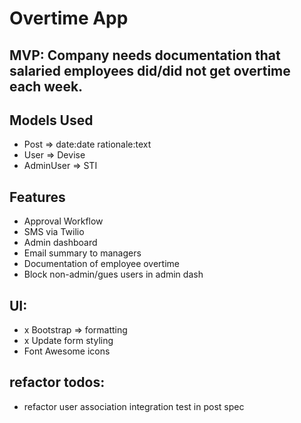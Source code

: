 # Overtime App

## MVP: Company needs documentation that salaried employees did/did not get overtime each week.

## Models Used
- Post => date:date rationale:text
- User => Devise
- AdminUser => STI

## Features
- Approval Workflow
- SMS via Twilio
- Admin dashboard
- Email summary to managers
- Documentation of employee overtime
- Block non-admin/gues users in admin dash

## UI:
- x Bootstrap => formatting
- x Update form styling
- Font Awesome icons

## refactor todos:
- refactor user association integration test in post spec
